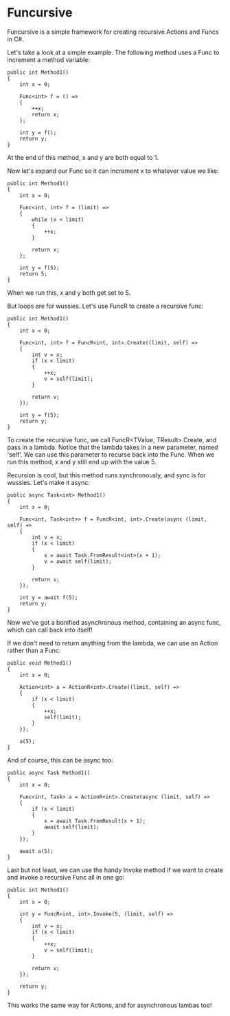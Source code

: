 Funcursive
==========

Funcursive is a simple framework for creating recursive Actions and Funcs in C#. 

Let's take a look at a simple example. The following method uses a Func to increment a method variable:

	public int Method1()
	{
		int x = 0;

		Func<int> f = () =>
		{
			++x;
			return x;
		};

		int y = f();
		return y;
	}

At the end of this method, x and y are both equal to 1.

Now let's expand our Func so it can increment x to whatever value we like:

	public int Method1()
	{
		int x = 0;

		Func<int, int> f = (limit) =>
		{
			while (x < limit)
			{
				++x;
			}

			return x;
		};

		int y = f(5);
		return 5;
	}

When we run this, x and y both get set to 5.

But loops are for wussies. Let's use FuncR to create a recursive func:

	public int Method1()
	{
		int x = 0;

		Func<int, int> f = FuncR<int, int>.Create((limit, self) =>
		{
			int v = x;
			if (x < limit)
			{
				++x;
				v = self(limit);
			}

			return v;
		});

		int y = f(5);
		return y;
	}

To create the recursive func, we call FuncR<TValue, TResult>.Create, and pass in a lambda. Notice that the lambda takes in a new parameter, named 'self'. We can use this parameter to recurse back into the Func. When we run this method, x and y still end up with the value 5.

Recursion is cool, but this method runs synchronously, and sync is for wussies. Let's make it async:

	public async Task<int> Method1()
	{
		int x = 0;

		Func<int, Task<int>> f = FuncR<int, int>.Create(async (limit, self) =>
		{
			int v = x;
			if (x < limit)
			{
				x = await Task.FromResult<int>(x + 1);
				v = await self(limit);
			}

			return v;
		});

		int y = await f(5);
		return y;
	}

Now we've got a bonified asynchronous method, containing an async func, which can call back into itself! 

If we don't need to return anything from the lambda, we can use an Action rather than a Func:

	public void Method1()
	{
		int x = 0;

		Action<int> a = ActionR<int>.Create((limit, self) =>
		{
			if (x < limit)
			{
				++x;
				self(limit);
			}
		});

		a(5);
	}

And of course, this can be async too:

	public async Task Method1()
	{
		int x = 0;

		Func<int, Task> a = ActionR<int>.Create(async (limit, self) =>
		{
			if (x < limit)
			{
				x = await Task.FromResult(x + 1);
				await self(limit);
			}
		});

		await a(5);
	}

Last but not least, we can use the handy Invoke method if we want to create and invoke a recursive Func all in one go:

	public int Method1()
	{
		int x = 0;

		int y = FuncR<int, int>.Invoke(5, (limit, self) =>
		{
			int v = x;
			if (x < limit)
			{
				++x;
				v = self(limit);
			}

			return v;
		});

		return y;
	}

This works the same way for Actions, and for asynchronous lambas too!
